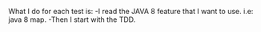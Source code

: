 What I do for each test is:
-I read the JAVA 8 feature that I want to use. i.e: java 8 map.
-Then I start with the TDD.
